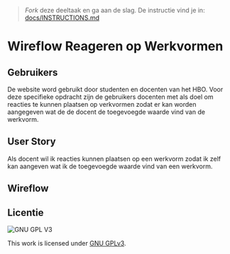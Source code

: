 > _Fork_ deze deeltaak en ga aan de slag. De instructie vind je in: [docs/INSTRUCTIONS.md](docs/INSTRUCTIONS.md)

# Wireflow Reageren op Werkvormen
<!-- Geef je opdracht een titel en schrijf in één zin wat het is -->

## Gebruikers
<!-- Het is duidelijk wie de gebruiker is -->
De website word gebruikt door studenten en docenten van het HBO. Voor deze specifieke opdracht zijn de gebruikers docenten met als doel om reacties te kunnen plaatsen op verkvormen zodat er kan worden aangegeven wat de de docent de toegevoegde waarde vind van de werkvorm.

## User Story
<!-- Er is een User Story geschreven van de interactie -->
Als docent wil ik reacties kunnen plaatsen op een werkvorm zodat ik zelf kan aangeven wat ik de toegevoegde waarde vind van een werkvorm.

## Wireflow
<!-- Toon de wireflow -->

 

## Licentie

![GNU GPL V3](https://www.gnu.org/graphics/gplv3-127x51.png)

This work is licensed under [GNU GPLv3](./LICENSE).
